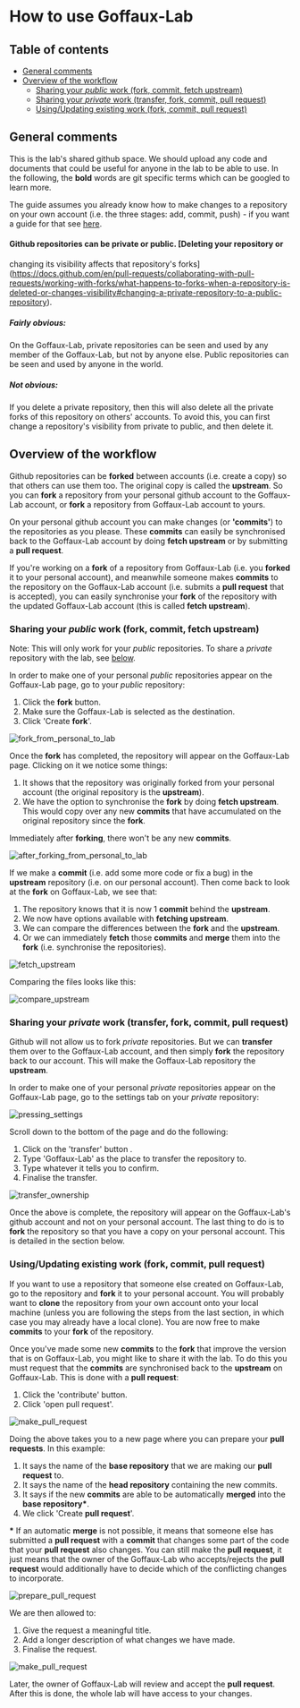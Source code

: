 # How to use Goffaux-Lab
## Table of contents
* [General comments](#general-comments)
* [Overview of the workflow](#overview-of-the-workflow)
    * [Sharing your *public* work (fork, commit, fetch upstream)](#sharing-your-public-work-fork-commit-fetch-upstream)
    * [Sharing your *private* work (transfer, fork, commit, pull request)](#sharing-your-private-work-transfer-fork-commit-pull-request)
    * [Using/Updating existing work (fork, commit, pull request)](#usingupdating-existing-work-fork-commit-pull-request)

## General comments
This is the lab's shared github space. We should upload any code and documents
that could be useful for anyone in the lab to be able to use. In the following,
the **bold** words are git specific terms which can be googled to learn more.

The guide assumes you already know how to make changes to a repository on your
own account (i.e. the three stages: add, commit, push) - if you want a guide
for that see
[here](https://github.com/Goffaux-Lab/documentation-and-snippets/blob/main/Git_Github_mini-workshop.pdf).

#### Github repositories can be private or public. [Deleting your repository or
changing its visibility affects that repository's
forks](https://docs.github.com/en/pull-requests/collaborating-with-pull-requests/working-with-forks/what-happens-to-forks-when-a-repository-is-deleted-or-changes-visibility#changing-a-private-repository-to-a-public-repository).

##### Fairly obvious: 

On the Goffaux-Lab, private repositories can be seen and used by any member of
the Goffaux-Lab, but not by anyone else. Public repositories can be seen and
used by anyone in the world. 

##### Not obvious: 

If you delete a private repository, then this will also delete all the private
forks of this repository on others' accounts. To avoid this, you can first
change a repository's visibility from private to public, and then delete it.

## Overview of the workflow 
Github repositories can be **forked** between accounts (i.e. create a copy) so
that others can use them too. The original copy is called the **upstream**. So
you can **fork** a repository from your personal github account to the
Goffaux-Lab account, or **fork** a repository from Goffaux-Lab account to
yours.

On your personal github account you can make changes (or **'commits'**) to the
repositories as you please. These **commits** can easily be synchronised back
to the Goffaux-Lab account by doing **fetch upstream** or by submitting a
**pull request**.

If you're working on a **fork** of a repository from Goffaux-Lab (i.e. you
**forked** it to your personal account), and meanwhile someone makes **commits**
to the repository on the Goffaux-Lab account (i.e. submits a **pull request**
that is accepted), you can easily synchronise your **fork** of the repository
with the updated Goffaux-Lab account (this is called **fetch upstream**).


### Sharing your *public* work (fork, commit, fetch upstream)
Note: This will only work for your *public* repositories. To share a *private*
repository with the lab, see [below](#sharing-your-private-work-fork-transfer-commit-fork-pull-request).
                                      
In order to make one of your personal *public* repositories appear on the
Goffaux-Lab page, go to your *public* repository:

 1. Click the **fork** button.
 2. Make sure the Goffaux-Lab is selected as the destination.
 3. Click 'Create **fork**'.

![fork_from_personal_to_lab](images/fork_from_personal_to_lab.png)

Once the **fork** has completed, the repository will appear on the Goffaux-Lab
page. Clicking on it we notice some things: 

 1. It shows that the repository was originally forked from your personal
    account (the original repository is the **upstream**).
 2. We have the option to synchronise the **fork** by doing **fetch upstream**.
    This would copy over any new **commits** that have accumulated on the
    original repository since the **fork**.

Immediately after **forking**, there won't be any new **commits**.

![after_forking_from_personal_to_lab](images/after_forking_from_personal_to_lab.png)

If we make a **commit** (i.e. add some more code or fix a bug) in the
**upstream** repository (i.e. on our personal account). Then come back to look
at the **fork** on Goffaux-Lab, we see that:

 1. The repository knows that it is now 1 **commit** behind the **upstream**.
 2. We now have options available with **fetching upstream**.
 3. We can compare the differences between the **fork** and the **upstream**.
 4. Or we can immediately **fetch** those **commits** and **merge** them into
    the **fork** (i.e. synchronise the repositories).

![fetch_upstream](images/fetch_upstream.png)

Comparing the files looks like this:

![compare_upstream](images/compare_upstream.png)

### Sharing your *private* work (transfer, fork, commit, pull request)
Github will not allow us to fork *private* repositories. But we can
**transfer** them over to the Goffaux-Lab account, and then simply **fork** the
repository back to our account. This will make the Goffaux-Lab repository the
**upstream**.

In order to make one of your personal *private* repositories appear on the
Goffaux-Lab page, go to the settings tab on your *private* repository:

![pressing_settings](images/pressing_settings.png)

Scroll down to the bottom of the page and do the following:

 1. Click on the 'transfer' button .
 2. Type 'Goffaux-Lab' as the place to transfer the repository to.
 3. Type whatever it tells you to confirm.
 4. Finalise the transfer.

![transfer_ownership](images/transfer_ownership.png)

Once the above is complete, the repository will appear on the Goffaux-Lab's
github account and not on your personal account. The last thing to do is to
**fork** the repository so that you have a copy on your personal account. This
is detailed in the section below.

### Using/Updating existing work (fork, commit, pull request)
If you want to use a repository that someone else created on Goffaux-Lab, go to
the repository and **fork** it to your personal account. You will probably want
to **clone** the repository from your own account onto your local machine
(unless you are following the steps from the last section, in which case you
may already have a local clone). You are now free to make **commits** to your
**fork** of the repository.

Once you've made some new **commits** to the **fork** that improve the version
that is on Goffaux-Lab, you might like to share it with the lab. To do this you
must request that the **commits** are synchronised back to the **upstream** on
Goffaux-Lab. This is done with a **pull request**:

 1. Click the 'contribute' button.
 2. Click 'open pull request'.

![make_pull_request](images/make_pull_request.png)

Doing the above takes you to a new page where you can prepare your **pull
requests**. In this example:

 1. It says the name of the **base repository** that we are making our
   **pull request** to.
 2. It says the name of the **head repository** containing the new commits.
 3. It says if the new **commits** are able to be automatically **merged** into
    the **base repository\***.
 4. We click 'Create **pull request**'.

**\*** If an automatic **merge** is not possible, it means that someone else
has submitted a **pull request** with a **commit** that changes some part of
the code that your **pull request** also changes. You can still make the **pull
request**, it just means that the owner of the Goffaux-Lab who accepts/rejects
the **pull request** would additionally have to decide which of the conflicting
changes to incorporate.

![prepare_pull_request](images/prepare_pull_request.png)

We are then allowed to:

 1. Give the request a meaningful title.
 2. Add a longer description of what changes we have made.
 3. Finalise the request.

![make_pull_request](images/make_pull_request.png)

Later, the owner of Goffaux-Lab will review and accept the **pull request**.
After this is done, the whole lab will have access to your changes.
